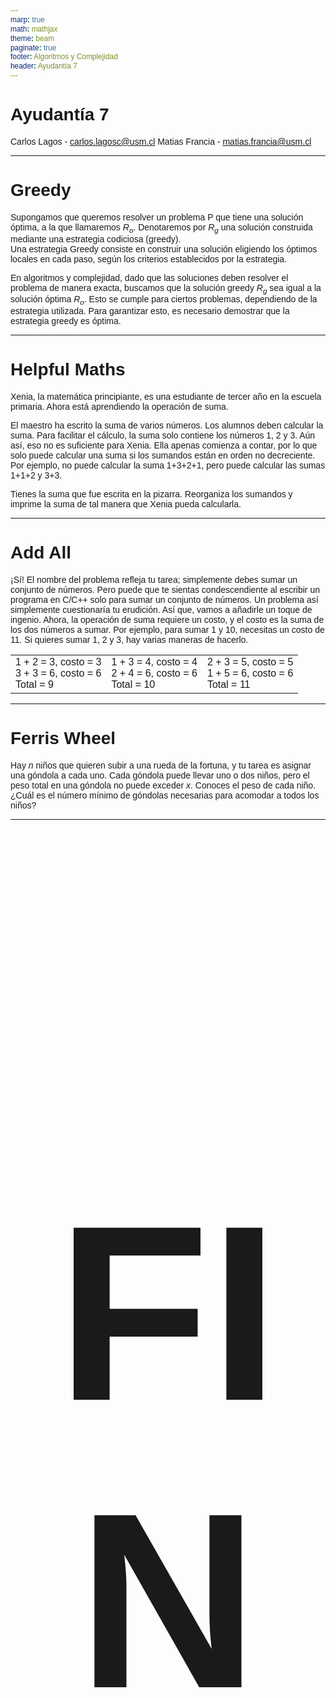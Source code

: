 ```yaml
---
marp: true
math: mathjax
theme: beam
paginate: true
footer: Algoritmos y Complejidad
header: Ayudantía 7
---
```


<style>
@import url('https://fonts.googleapis.com/css2?family=Montserrat:ital,wght@0,100..900;1,100..900&display=swap');
*{
    font-family: "Montserrat", sans-serif !important;
}
</style>

<!-- _class: title -->
# Ayudantía 7

Carlos Lagos - carlos.lagosc@usm.cl
Matias Francia - matias.francia@usm.cl

---

# Greedy

Supongamos que queremos resolver un problema P que tiene una solución
óptima, a la que llamaremos $R_o$. Denotaremos por $R_g$ una solución
construida mediante una estrategia codiciosa (greedy).  
Una estrategia Greedy consiste en construir una solución eligiendo los
óptimos locales en cada paso, según los criterios establecidos por la
estrategia.

En algoritmos y complejidad, dado que las soluciones deben resolver el
problema de manera exacta, buscamos que la solución greedy $R_g$ sea igual
a la solución óptima $R_o$. Esto se cumple para ciertos problemas,
dependiendo de la estrategia utilizada. Para garantizar esto, es necesario
demostrar que la estrategia greedy es óptima.

---

# Helpful Maths

<p>Xenia, la matemática principiante, es una estudiante de tercer año en la escuela primaria. Ahora está aprendiendo la operación de suma.</p><p>El maestro ha escrito la suma de varios números. Los alumnos deben calcular la suma. Para facilitar el cálculo, la suma solo contiene los números 1, 2 y 3. Aún así, eso no es suficiente para Xenia. Ella apenas comienza a contar, por lo que solo puede calcular una suma si los sumandos están en orden no decreciente. Por ejemplo, no puede calcular la suma 1+3+2+1, pero puede calcular las sumas 1+1+2 y 3+3.</p><p>Tienes la suma que fue escrita en la pizarra. Reorganiza los sumandos y imprime la suma de tal manera que Xenia pueda calcularla.</p>

---

# Add All 

¡Sí! El nombre del problema refleja tu tarea; simplemente debes sumar un conjunto de números. Pero puede que te sientas condescendiente al escribir un programa en C/C++ solo para sumar un conjunto de números. Un problema así simplemente cuestionaría tu erudición. Así que, vamos a añadirle un toque de ingenio.
Ahora, la operación de suma requiere un costo, y el costo es la suma de los dos números a sumar. Por ejemplo, para sumar 1 y 10, necesitas un costo de 11. Si quieres sumar 1, 2 y 3, hay varias maneras de hacerlo.

<table>
    <tr>
        <td>1 + 2 = 3, costo = 3<br>3 + 3 = 6, costo = 6<br>Total = 9</td>
        <td>1 + 3 = 4, costo = 4<br>2 + 4 = 6, costo = 6<br>Total = 10</td>
        <td>2 + 3 = 5, costo = 5<br>1 + 5 = 6, costo = 6<br>Total = 11</td>
    </tr>
</table>

---

# Ferris Wheel 

Hay $n$ niños que quieren subir a una rueda de la fortuna, y tu tarea es asignar una góndola a cada uno. Cada góndola puede llevar uno o dos niños, pero el peso total en una góndola no puede exceder $x$. Conoces el peso de cada niño.
¿Cuál es el número mínimo de góndolas necesarias para acomodar a todos los niños?

---

<div align="center">
<h2 style="font-size:400px;">FIN</h2>
</div>